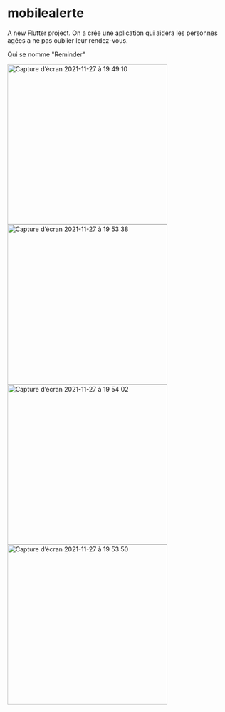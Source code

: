 # mobilealerte

A new Flutter project.
On a crée une aplication qui aidera les personnes agées a ne pas oublier leur rendez-vous.

Qui se nomme "Reminder"

<img width="359" alt="Capture d’écran 2021-11-27 à 19 49 10" src="https://user-images.githubusercontent.com/93190978/143718681-06c6d020-f331-4e20-9f6c-f406814ce62c.png">

<img width="359" alt="Capture d’écran 2021-11-27 à 19 53 38" src="https://user-images.githubusercontent.com/93190978/143718826-ae81a707-dcfa-4763-b52a-ee13daee7e50.png">

<img width="359" alt="Capture d’écran 2021-11-27 à 19 54 02" src="https://user-images.githubusercontent.com/93190978/143718831-2afa50c0-beb5-4f35-8f79-c83ccbf55413.png">

<img width="359" alt="Capture d’écran 2021-11-27 à 19 53 50" src="https://user-images.githubusercontent.com/93190978/143718839-aec8c9e2-9a3e-4ca8-bef7-dda08153a44b.png">

